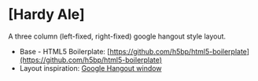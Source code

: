 # [Hardy Ale]

A three column (left-fixed, right-fixed) google hangout style layout.

* Base - HTML5 Boilerplate: [https://github.com/h5bp/html5-boilerplate](https://github.com/h5bp/html5-boilerplate)
* Layout inspiration: [Google Hangout window]()
